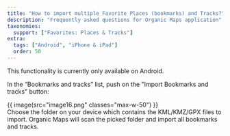 ```yaml
---
title: "How to import multiple Favorite Places (bookmarks) and Tracks?"
description: "Frequently asked questions for Organic Maps application"
taxonomies:
  support: ["Favorites: Places & Tracks"]
extra:
  tags: ["Android", "iPhone & iPad"]
  order: 50
---
```


This functionality is currently only available on Android.

In the “Bookmarks and tracks” list, push on the "Import Bookmarks and tracks" button:

{{ image(src="image16.png" classes="max-w-50") }}  
Choose the folder on your device which contains the KML/KMZ/GPX files to import. Organic Maps will scan the picked folder and import all bookmarks and tracks.
